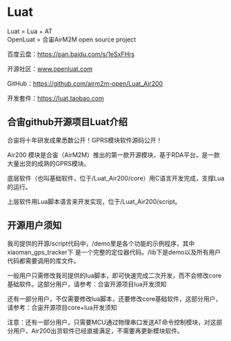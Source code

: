 # Luat
Luat = Lua +  AT  
OpenLuat = 合宙AirM2M open source project

百度云盘：https://pan.baidu.com/s/1eSxFHrs

开源社区：www.openluat.com

GitHub：https://github.com/airm2m-open/Luat_Air200

开发套件：https://luat.taobao.com

## 合宙github开源项目Luat介绍

合宙将十年研发成果悉数公开！GPRS模块软件源码公开！

Air200 模块是合宙（AirM2M）推出的第一款开源模块，基于RDA平台，是一款大量出货的成熟的GPRS模块。  

底层软件（也叫基础软件，位于/Luat_Air200/core）用C语言开发完成，支撑Lua的运行。

上层软件用Lua脚本语言来开发实现，位于/Luat_Air200/script。 


## 开源用户须知

我司提供的开源/script代码中，/demo里是各个功能的示例程序，其中xiaoman_gps_tracker下 是一个完整的定位器代码。/lib下是demo以及所有用户代码都需要调用的库文件。

一般用户只需修改我司提供的lua脚本，即可快速完成二次开发，而不会修改core基础软件。这部分用户，请参考：合宙开源项目lua开发须知

还有一部分用户，不仅需要修改lua脚本，还要修改core基础软件，这部分用户，请参考：合宙开源项目core+lua开发须知

注意：还有一部分用户，只需要MCU通过物理串口发送AT命令控制模块，对这部分用户，Air200出货软件已经直接满足，不需要再更新模块软件。